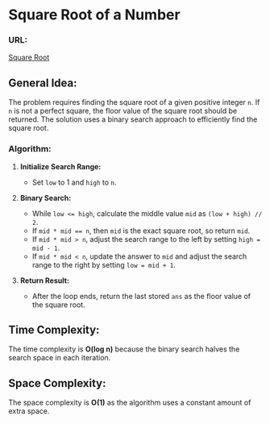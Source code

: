 # Square Root of a Number

### URL:
[Square Root](https://www.geeksforgeeks.org/problems/square-root/0?utm_source=youtube&utm_medium=collab_striver_ytdescription&utm_campaign=square-root)

## General Idea:

The problem requires finding the square root of a given positive integer `n`. If `n` is not a perfect square, the floor value of the square root should be returned. The solution uses a binary search approach to efficiently find the square root.

### Algorithm:

1. **Initialize Search Range:**
   - Set `low` to 1 and `high` to `n`.

2. **Binary Search:**
   - While `low <= high`, calculate the middle value `mid` as `(low + high) // 2`.
   - If `mid * mid == n`, then `mid` is the exact square root, so return `mid`.
   - If `mid * mid > n`, adjust the search range to the left by setting `high = mid - 1`.
   - If `mid * mid < n`, update the answer to `mid` and adjust the search range to the right by setting `low = mid + 1`.

3. **Return Result:**
   - After the loop ends, return the last stored `ans` as the floor value of the square root.

## Time Complexity:

The time complexity is **O(log n)** because the binary search halves the search space in each iteration.

## Space Complexity:

The space complexity is **O(1)** as the algorithm uses a constant amount of extra space.
